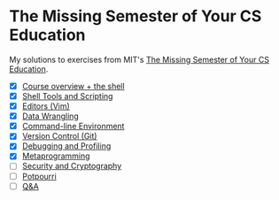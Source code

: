 # The Missing Semester of Your CS Education

My solutions to exercises from MIT's [The Missing Semester of Your CS Education](https://missing.csail.mit.edu/).

- [x] [Course overview + the shell](1-course-shell/solutions.md)
- [x] [Shell Tools and Scripting](2-shell-tools/solutions.md)
- [x] [Editors (Vim)](3-editors-vim/solutions.md)
- [x] [Data Wrangling](4-data-wrangling/solutions.md)
- [x] [Command-line Environment](5-command-line/solutions.md)
- [x] [Version Control (Git)](6-version-control-git/solutions.md)
- [x] [Debugging and Profiling](7-debugging-profiling/solutions.md)
- [x] [Metaprogramming](8-metaprogramming/solutions.md)
- [ ] [Security and Cryptography](9-security/solutions.md)
- [ ] [Potpourri](10-potpourri/notes.md)
- [ ] [Q&A](11-qa/notes.md)
